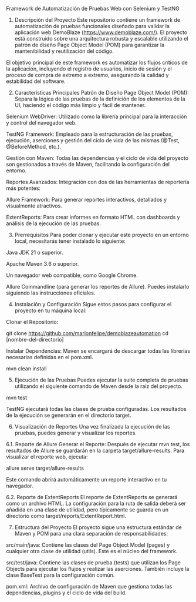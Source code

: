 Framework de Automatización de Pruebas Web con Selenium y TestNG
1. Descripción del Proyecto
Este repositorio contiene un framework de automatización de pruebas funcionales diseñado para validar la aplicación web DemoBlaze (https://www.demoblaze.com/). El proyecto está construido sobre una arquitectura robusta y escalable utilizando el patrón de diseño Page Object Model (POM) para garantizar la mantenibilidad y reutilización del código.

El objetivo principal de este framework es automatizar los flujos críticos de la aplicación, incluyendo el registro de usuarios, inicio de sesión y el proceso de compra de extremo a extremo, asegurando la calidad y estabilidad del software.

2. Características Principales
Patrón de Diseño Page Object Model (POM): Separa la lógica de las pruebas de la definición de los elementos de la UI, haciendo el código más limpio y fácil de mantener.

Selenium WebDriver: Utilizado como la librería principal para la interacción y control del navegador web.

TestNG Framework: Empleado para la estructuración de las pruebas, ejecución, aserciones y gestión del ciclo de vida de las mismas (@Test, @BeforeMethod, etc.).

Gestión con Maven: Todas las dependencias y el ciclo de vida del proyecto son gestionados a través de Maven, facilitando la configuración del entorno.

Reportes Avanzados: Integración con dos de las herramientas de reportería más potentes:

Allure Framework: Para generar reportes interactivos, detallados y visualmente atractivos.

ExtentReports: Para crear informes en formato HTML con dashboards y análisis de la ejecución de las pruebas.

3. Prerrequisitos
Para poder clonar y ejecutar este proyecto en un entorno local, necesitarás tener instalado lo siguiente:

Java JDK 21 o superior.

Apache Maven 3.6 o superior.

Un navegador web compatible, como Google Chrome.

Allure Commandline (para generar los reportes de Allure). Puedes instalarlo siguiendo las instrucciones oficiales.

4. Instalación y Configuración
Sigue estos pasos para configurar el proyecto en tu máquina local:

Clonar el Repositorio:

git clone https://github.com/marlonfelipe/demoblazeautomation
cd [nombre-del-directorio]

Instalar Dependencias: Maven se encargará de descargar todas las librerías necesarias definidas en el pom.xml.

mvn clean install

5. Ejecución de las Pruebas
Puedes ejecutar la suite completa de pruebas utilizando el siguiente comando de Maven desde la raíz del proyecto.

mvn test

TestNG ejecutará todas las clases de prueba configuradas. Los resultados de la ejecución se generarán en el directorio target.

6. Visualización de Reportes
Una vez finalizada la ejecución de las pruebas, puedes generar y visualizar los reportes.

6.1. Reporte de Allure
Generar el Reporte: Después de ejecutar mvn test, los resultados de Allure se guardarán en la carpeta target/allure-results. Para visualizar el reporte web, ejecuta:

allure serve target/allure-results

Este comando abrirá automáticamente un reporte interactivo en tu navegador.

6.2. Reporte de ExtentReports
El reporte de ExtentReports se generará como un archivo HTML. La configuración para la ruta de salida deberá ser añadida en una clase de utilidad, pero típicamente se guarda en un directorio como target/reports/ExtentReport.html.

7. Estructura del Proyecto
El proyecto sigue una estructura estándar de Maven y POM para una clara separación de responsabilidades:

src/main/java: Contiene las clases del Page Object Model (pages) y cualquier otra clase de utilidad (utils). Este es el núcleo del framework.

src/test/java: Contiene las clases de prueba (tests) que utilizan los Page Objects para ejecutar los flujos y realizar las aserciones. También incluye la clase BaseTest para la configuración común.

pom.xml: Archivo de configuración de Maven que gestiona todas las dependencias, plugins y el ciclo de vida del build.
